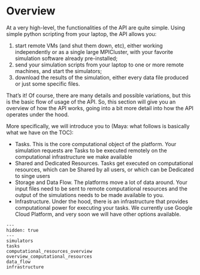 # Overview

At a very high-level, the functionalities of the API are quite simple. Using simple python scripting from your laptop, the API allows you:

1. start remote VMs (and shut them down, etc), either working independently or as a single large MPICluster, with your favorite simulation software already pre-installed;
2. send your simulation scripts from your laptop to one or more remote machines, and start the simulators;
3. download the results of the simulation, either every data file produced or just some specific files.

That’s it! Of course, there are many details and possible variations, but this is the basic flow of usage of the API. So, this section will give you an overview of how the API works, going into a bit more detail into how the API operates under the hood. 

More specifically, we will introduce you to (Maya: what follows is basically what we have on the TOC):

- Tasks. This is the core computational object of the platform. Your simulation requests are Tasks to be executed remotely on the computational infrastructure we make available
- Shared and Dedicated Resources. Tasks get executed on computational resources, which can be Shared by all users, or which can be Dedicated to singe users
- Storage and Data Flow. The platforms move a lot of data around. Your input files need to be sent to remote computational resources and the output of the simulations needs to be made available to you. 
- Infrastructure. Under the hood, there is an infrastructure that provides computational power for executing your tasks. We currently use Google Cloud Platform, and very soon we will have other options available.


```{toctree}
---
hidden: true
---
simulators
tasks
computational_resources_overview
overview_computational_resources
data_flow
infrastructure
```
